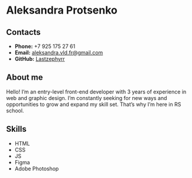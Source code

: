 # Aleksandra Protsenko


## Contacts

* **Phone:** +7 925 175 27 61
* **Email:** aleksandra.vld.fr@gmail.com
* **GitHub:** [Lastzephyrr](https://github.com/Lastzephyrr)


## About me

Hello! I’m an entry-level front-end developer with 3 years of experience in web and graphic design. I’m constantly seeking for new ways and opportunities to grow and expand my skill set. That’s why I’m here in RS school.


## Skills

* HTML
* CSS
* JS
* Figma
* Adobe Photoshop
